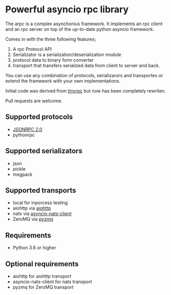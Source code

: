 # Powerful asyncio rpc library

The arpc is a complex asynchonius framework. It implements an rpc client and an rpc server on top of the up-to-date 
python asyncio framework. 

Comes in with the three following features;
1. A rpc Protocol API
2. Serializator is a serialization/deserialization module
3. protocol data to binary form converter 
4. transport that transfers serialized data from client to server and back.

You can use any combination of protocols, serializarors and transportes or extend the framework with your own
implementations.

Initial code was derived from [tinyrpc](https://tinyrpc.readthedocs.io/en/latest/) but now has been completely rewriten.

Pull requests are welcome. 

## Supported protocols

* [JSONRPC 2.0](https://www.jsonrpc.org/specification)
* pythonrpc

## Supported serializators

* json
* pickle
* msgpack

## Supported transports

* local for inporcess testing
* aiohttp via [aiohttp](https://aiohttp.readthedocs.io/en/stable/)
* nats via [asyncio-nats-client](https://github.com/nats-io/asyncio-nats)
* ZeroMQ via [pyzmq](https://pyzmq.readthedocs.io/en/latest/)

## Requirements

* Python 3.6 or higher

## Optional requirements

* aiohttp for aiohttp transport
* asyncio-nats-client for nats transport
* pyzmq for ZeroMQ transport